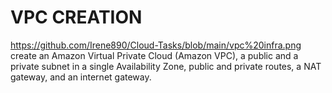 # VPC CREATION
https://github.com/Irene890/Cloud-Tasks/blob/main/vpc%20infra.png
create an Amazon Virtual Private Cloud (Amazon VPC), a public and a private subnet in a single Availability Zone, public and private routes, a NAT gateway, and an internet gateway.


